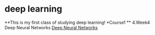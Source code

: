 # deep learning

**This is my first class of studying deep learning!
*Course1
** 4.Week4 Deep Neural Networks [Deep Neural Networks](www.baidu.com)
 
